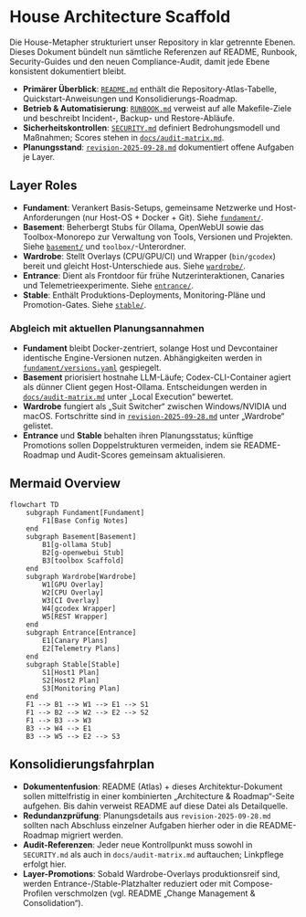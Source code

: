 # House Architecture Scaffold

Die House-Metapher strukturiert unser Repository in klar getrennte Ebenen. Dieses Dokument bündelt nun sämtliche Referenzen auf README, Runbook, Security-Guides und den neuen Compliance-Audit, damit jede Ebene konsistent dokumentiert bleibt.

- **Primärer Überblick**: [`README.md`](../README.md) enthält die Repository-Atlas-Tabelle, Quickstart-Anweisungen und Konsolidierungs-Roadmap.
- **Betrieb & Automatisierung**: [`RUNBOOK.md`](../RUNBOOK.md) verweist auf alle Makefile-Ziele und beschreibt Incident-, Backup- und Restore-Abläufe.
- **Sicherheitskontrollen**: [`SECURITY.md`](../SECURITY.md) definiert Bedrohungsmodell und Maßnahmen; Scores stehen in [`docs/audit-matrix.md`](audit-matrix.md).
- **Planungsstand**: [`revision-2025-09-28.md`](revision-2025-09-28.md) dokumentiert offene Aufgaben je Layer.

## Layer Roles
- **Fundament**: Verankert Basis-Setups, gemeinsame Netzwerke und Host-Anforderungen (nur Host-OS + Docker + Git). Siehe [`fundament/`](../fundament/).
- **Basement**: Beherbergt Stubs für Ollama, OpenWebUI sowie das Toolbox-Monorepo zur Verwaltung von Tools, Versionen und Projekten. Siehe [`basement/`](../basement/) und `toolbox/`-Unterordner.
- **Wardrobe**: Stellt Overlays (CPU/GPU/CI) und Wrapper (`bin/gcodex`) bereit und gleicht Host-Unterschiede aus. Siehe [`wardrobe/`](../wardrobe/).
- **Entrance**: Dient als Frontdoor für frühe Nutzerinteraktionen, Canaries und Telemetrieexperimente. Siehe [`entrance/`](../entrance/).
- **Stable**: Enthält Produktions-Deployments, Monitoring-Pläne und Promotion-Gates. Siehe [`stable/`](../stable/).

### Abgleich mit aktuellen Planungsannahmen
- **Fundament** bleibt Docker-zentriert, solange Host und Devcontainer identische Engine-Versionen nutzen. Abhängigkeiten werden in [`fundament/versions.yaml`](../fundament/versions.yaml) gespiegelt.
- **Basement** priorisiert hostnahe LLM-Läufe; Codex-CLI-Container agiert als dünner Client gegen Host-Ollama. Entscheidungen werden in [`docs/audit-matrix.md`](audit-matrix.md) unter „Local Execution“ bewertet.
- **Wardrobe** fungiert als „Suit Switcher“ zwischen Windows/NVIDIA und macOS. Fortschritte sind in [`revision-2025-09-28.md`](revision-2025-09-28.md) unter „Wardrobe“ gelistet.
- **Entrance** und **Stable** behalten ihren Planungsstatus; künftige Promotions sollen Doppelstrukturen vermeiden, indem sie README-Roadmap und Audit-Scores gemeinsam aktualisieren.

## Mermaid Overview
```mermaid
flowchart TD
    subgraph Fundament[Fundament]
        F1[Base Config Notes]
    end
    subgraph Basement[Basement]
        B1[g-ollama Stub]
        B2[g-openwebui Stub]
        B3[toolbox Scaffold]
    end
    subgraph Wardrobe[Wardrobe]
        W1[GPU Overlay]
        W2[CPU Overlay]
        W3[CI Overlay]
        W4[gcodex Wrapper]
        W5[REST Wrapper]
    end
    subgraph Entrance[Entrance]
        E1[Canary Plans]
        E2[Telemetry Plans]
    end
    subgraph Stable[Stable]
        S1[Host1 Plan]
        S2[Host2 Plan]
        S3[Monitoring Plan]
    end
    F1 --> B1 --> W1 --> E1 --> S1
    F1 --> B2 --> W2 --> E2 --> S2
    F1 --> B3 --> W3
    B3 --> W4 --> E1
    B3 --> W5 --> E2 --> S3
```

## Konsolidierungsfahrplan
- **Dokumentenfusion**: README (Atlas) + dieses Architektur-Dokument sollen mittelfristig in einer kombinierten „Architecture & Roadmap“-Seite aufgehen. Bis dahin verweist README auf diese Datei als Detailquelle.
- **Redundanzprüfung**: Planungsdetails aus `revision-2025-09-28.md` sollten nach Abschluss einzelner Aufgaben hierher oder in die README-Roadmap migriert werden.
- **Audit-Referenzen**: Jeder neue Kontrollpunkt muss sowohl in `SECURITY.md` als auch in `docs/audit-matrix.md` auftauchen; Linkpflege erfolgt hier.
- **Layer-Promotions**: Sobald Wardrobe-Overlays produktionsreif sind, werden Entrance-/Stable-Platzhalter reduziert oder mit Compose-Profilen verschmolzen (vgl. README „Change Management & Consolidation“).
